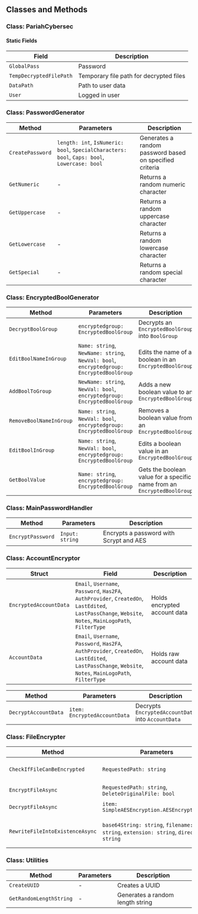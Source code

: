 ## Classes and Methods

### Class: PariahCybersec

#### Static Fields

| Field                  | Description                                       |
|------------------------|---------------------------------------------------|
| `GlobalPass`           | Password                                          |
| `TempDecryptedFilePath`| Temporary file path for decrypted files          |
| `DataPath`             | Path to user data                                |
| `User`                 | Logged in user                                   |

### Class: PasswordGenerator

| Method                                | Parameters                                    | Description                                         |
|---------------------------------------|----------------------------------------------|-----------------------------------------------------|
| `CreatePassword`                      | `length: int`, `IsNumeric: bool`, `SpecialCharacters: bool`, `Caps: bool`, `Lowercase: bool` | Generates a random password based on specified criteria |
| `GetNumeric`                          | -                                            | Returns a random numeric character                 |
| `GetUppercase`                        | -                                            | Returns a random uppercase character               |
| `GetLowercase`                        | -                                            | Returns a random lowercase character               |
| `GetSpecial`                          | -                                            | Returns a random special character                 |

### Class: EncryptedBoolGenerator

| Method                                 | Parameters                                    | Description                                         |
|----------------------------------------|----------------------------------------------|-----------------------------------------------------|
| `DecryptBoolGroup`                     | `encryptedgroup: EncryptedBoolGroup`          | Decrypts an `EncryptedBoolGroup` into `BoolGroup`  |
| `EditBoolNameInGroup`                  | `Name: string`, `NewName: string`, `NewVal: bool`, `encryptedgroup: EncryptedBoolGroup` | Edits the name of a boolean in an `EncryptedBoolGroup` |
| `AddBoolToGroup`                       | `NewName: string`, `NewVal: bool`, `encryptedgroup: EncryptedBoolGroup` | Adds a new boolean value to an `EncryptedBoolGroup` |
| `RemoveBoolNameInGroup`                | `Name: string`, `NewVal: bool`, `encryptedgroup: EncryptedBoolGroup` | Removes a boolean value from an `EncryptedBoolGroup` |
| `EditBoolInGroup`                      | `Name: string`, `NewVal: bool`, `encryptedgroup: EncryptedBoolGroup` | Edits a boolean value in an `EncryptedBoolGroup` |
| `GetBoolValue`                         | `Name: string`, `encryptedgroup: EncryptedBoolGroup` | Gets the boolean value for a specific name from an `EncryptedBoolGroup` |

### Class: MainPasswordHandler

| Method                     | Parameters       | Description                                |
|----------------------------|------------------|--------------------------------------------|
| `EncryptPassword`          | `Input: string`  | Encrypts a password with Scrypt and AES   |

### Class: AccountEncryptor

| Struct                      | Field                          | Description                                |
|-----------------------------|--------------------------------|--------------------------------------------|
| `EncryptedAccountData`      | `Email`, `Username`, `Password`, `Has2FA`, `AuthProvider`, `CreatedOn`, `LastEdited`, `LastPassChange`, `Website`, `Notes`, `MainLogoPath`, `FilterType` | Holds encrypted account data                |
| `AccountData`               | `Email`, `Username`, `Password`, `Has2FA`, `AuthProvider`, `CreatedOn`, `LastEdited`, `LastPassChange`, `Website`, `Notes`, `MainLogoPath`, `FilterType` | Holds raw account data                      |

| Method                          | Parameters                               | Description                                         |
|---------------------------------|------------------------------------------|-----------------------------------------------------|
| `DecryptAccountData`             | `item: EncryptedAccountData`             | Decrypts `EncryptedAccountData` into `AccountData` |

### Class: FileEncrypter

| Method                                | Parameters                      | Description                                   |
|---------------------------------------|--------------------------------|-----------------------------------------------|
| `CheckIfFileCanBeEncrypted`           | `RequestedPath: string`         | Checks if a file can be encrypted            |
| `EncryptFileAsync`                    | `RequestedPath: string`, `DeleteOriginalFile: bool` | Encrypts a file asynchronously              |
| `DecryptFileAsync`                    | `item: SimpleAESEncryption.AESEncryptedText` | Decrypts a file asynchronously              |
| `RewriteFileIntoExistenceAsync`       | `base64String: string`, `filename: string`, `extension: string`, `directory: string` | Writes a decrypted file into existence asynchronously |

### Class: Utilities

| Method                      | Parameters | Description                          |
|-----------------------------|------------|--------------------------------------|
| `CreateUUID`                | -          | Creates a UUID                        |
| `GetRandomLengthString`     | -          | Generates a random length string      |
